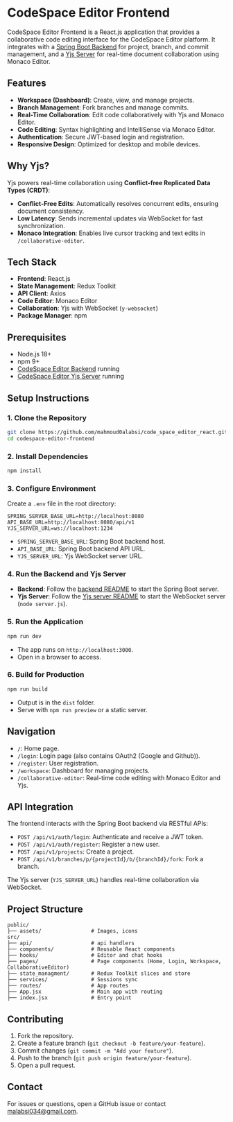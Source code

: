 # CodeSpace Editor Frontend

CodeSpace Editor Frontend is a React.js application that provides a collaborative code editing interface for the CodeSpace Editor platform. It integrates with a [Spring Boot Backend](https://github.com/mahmoud0alabsi/code_space_editor) for project, branch, and commit management, and a [Yjs Server](https://github.com/mahmoud0alabsi/code_space_editor_yjs_server) for real-time document collaboration using Monaco Editor.

## Features

- **Workspace (Dashboard)**: Create, view, and manage projects.
- **Branch Management**: Fork branches and manage commits.
- **Real-Time Collaboration**: Edit code collaboratively with Yjs and Monaco Editor.
- **Code Editing**: Syntax highlighting and IntelliSense via Monaco Editor.
- **Authentication**: Secure JWT-based login and registration.
- **Responsive Design**: Optimized for desktop and mobile devices.

## Why Yjs?

Yjs powers real-time collaboration using **Conflict-free Replicated Data Types (CRDT)**:
- **Conflict-Free Edits**: Automatically resolves concurrent edits, ensuring document consistency.
- **Low Latency**: Sends incremental updates via WebSocket for fast synchronization.
- **Monaco Integration**: Enables live cursor tracking and text edits in `/collaborative-editor`.

## Tech Stack

- **Frontend**: React.js
- **State Management**: Redux Toolkit
- **API Client**: Axios
- **Code Editor**: Monaco Editor
- **Collaboration**: Yjs with WebSocket (`y-websocket`)
- **Package Manager**: npm

## Prerequisites

- Node.js 18+
- npm 9+
- [CodeSpace Editor Backend](https://github.com/mahmoud0alabsi/code_space_editor) running
- [CodeSpace Editor Yjs Server](https://github.com/mahmoud0alabsi/code_space_editor_yjs_server) running

## Setup Instructions

### 1. Clone the Repository

```bash
git clone https://github.com/mahmoud0alabsi/code_space_editor_react.git
cd codespace-editor-frontend
```

### 2. Install Dependencies

```bash
npm install
```

### 3. Configure Environment

Create a `.env` file in the root directory:

```env
SPRING_SERVER_BASE_URL=http://localhost:8080
API_BASE_URL=http://localhost:8080/api/v1
YJS_SERVER_URL=ws://localhost:1234
```

- `SPRING_SERVER_BASE_URL`: Spring Boot backend host.
- `API_BASE_URL`: Spring Boot backend API URL.
- `YJS_SERVER_URL`: Yjs WebSocket server URL.

### 4. Run the Backend and Yjs Server

- **Backend**: Follow the [backend README](https://github.com/mahmoud0alabsi/code_space_editor) to start the Spring Boot server.
- **Yjs Server**: Follow the [Yjs server README](https://github.com/mahmoud0alabsi/code_space_editor_yjs_server) to start the WebSocket server (`node server.js`).

### 5. Run the Application

```bash
npm run dev
```

- The app runs on `http://localhost:3000`.
- Open in a browser to access.

### 6. Build for Production

```bash
npm run build
```

- Output is in the `dist` folder.
- Serve with `npm run preview` or a static server.

## Navigation

- `/`: Home page.
- `/login`: Login page (also contains OAuth2 (Google and Github)).
- `/register`: User registration.
- `/workspace`: Dashboard for managing projects.
- `/collaborative-editor`: Real-time code editing with Monaco Editor and Yjs.

## API Integration

The frontend interacts with the Spring Boot backend via RESTful APIs:

- `POST /api/v1/auth/login`: Authenticate and receive a JWT token.
- `POST /api/v1/auth/register`: Register a new user.
- `POST /api/v1/projects`: Create a project.
- `POST /api/v1/branches/p/{projectId}/b/{branchId}/fork`: Fork a branch.

The Yjs server (`YJS_SERVER_URL`) handles real-time collaboration via WebSocket.

## Project Structure

```
public/
├── assets/                # Images, icons
src/
├── api/                   # api handlers
├── components/            # Reusable React components
├── hooks/                 # Editor and chat hooks
├── pages/                 # Page components (Home, Login, Workspace, CollaborativeEditor)
├── state_managment/       # Redux Toolkit slices and store
├── services/              # Sessions sync
├── routes/                # App routes
├── App.jsx                # Main app with routing
├── index.jsx              # Entry point
```

## Contributing

1. Fork the repository.
2. Create a feature branch (`git checkout -b feature/your-feature`).
3. Commit changes (`git commit -m "Add your feature"`).
4. Push to the branch (`git push origin feature/your-feature`).
5. Open a pull request.

## Contact

For issues or questions, open a GitHub issue or contact malabsi034@gmail.com.